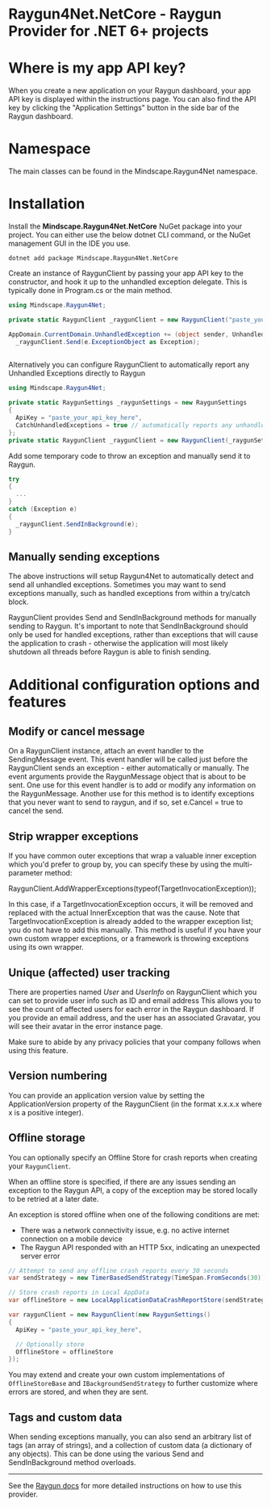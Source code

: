 Raygun4Net.NetCore - Raygun Provider for .NET 6+ projects
===========================================================

Where is my app API key?
========================
When you create a new application on your Raygun dashboard, your app API key is displayed within the instructions page.
You can also find the API key by clicking the "Application Settings" button in the side bar of the Raygun dashboard.

Namespace
=========
The main classes can be found in the Mindscape.Raygun4Net namespace.

Installation
=====

Install the **Mindscape.Raygun4Net.NetCore** NuGet package into your project. You can either use the below dotnet CLI command, or the NuGet management GUI in the IDE you use.

```
dotnet add package Mindscape.Raygun4Net.NetCore
```

Create an instance of RaygunClient by passing your app API key to the constructor, and hook it up to the unhandled exception delegate. This is typically done in Program.cs or the main method.

```csharp
using Mindscape.Raygun4Net;

private static RaygunClient _raygunClient = new RaygunClient("paste_your_api_key_here");

AppDomain.CurrentDomain.UnhandledException += (object sender, UnhandledExceptionEventArgs e) =>
  _raygunClient.Send(e.ExceptionObject as Exception);
  
```

Alternatively you can configure RaygunClient to automatically report any Unhandled Exceptions directly to Raygun

```csharp
using Mindscape.Raygun4Net;

private static RaygunSettings _raygunSettings = new RaygunSettings
{
  ApiKey = "paste_your_api_key_here",
  CatchUnhandledExceptions = true // automatically reports any unhandled exceptions to Raygun
};
private static RaygunClient _raygunClient = new RaygunClient(_raygunSettings);
```

Add some temporary code to throw an exception and manually send it to Raygun.

```csharp
try
{
  ...
}
catch (Exception e)
{
  _raygunClient.SendInBackground(e);
} 
```

Manually sending exceptions
------------------------

The above instructions will setup Raygun4Net to automatically detect and send all unhandled exceptions. Sometimes you may want to send exceptions manually, such as handled exceptions from within a try/catch block.

RaygunClient provides Send and SendInBackground methods for manually sending to Raygun. It's important to note that SendInBackground should only be used for handled exceptions, rather than exceptions that will cause the application to crash - otherwise the application will most likely shutdown all threads before Raygun is able to finish sending. 

Additional configuration options and features
=============================================

Modify or cancel message
------------------------

On a RaygunClient instance, attach an event handler to the SendingMessage event. This event handler will be called just before the RaygunClient sends an exception - either automatically or manually.
The event arguments provide the RaygunMessage object that is about to be sent. One use for this event handler is to add or modify any information on the RaygunMessage.
Another use for this method is to identify exceptions that you never want to send to raygun, and if so, set e.Cancel = true to cancel the send.

Strip wrapper exceptions
------------------------

If you have common outer exceptions that wrap a valuable inner exception which you'd prefer to group by, you can specify these by using the multi-parameter method:

RaygunClient.AddWrapperExceptions(typeof(TargetInvocationException));

In this case, if a TargetInvocationException occurs, it will be removed and replaced with the actual InnerException that was the cause.
Note that TargetInvocationException is already added to the wrapper exception list; you do not have to add this manually.
This method is useful if you have your own custom wrapper exceptions, or a framework is throwing exceptions using its own wrapper.

Unique (affected) user tracking
-------------------------------

There are properties named *User* and *UserInfo* on RaygunClient which you can set to provide user info such as ID and email address
This allows you to see the count of affected users for each error in the Raygun dashboard.
If you provide an email address, and the user has an associated Gravatar, you will see their avatar in the error instance page.

Make sure to abide by any privacy policies that your company follows when using this feature.

Version numbering
-----------------

You can provide an application version value by setting the ApplicationVersion property of the RaygunClient (in the format x.x.x.x where x is a positive integer).

Offline storage
-----------------

You can optionally specify an Offline Store for crash reports when creating your `RaygunClient`.

When an offline store is specified, if there are any issues sending an exception to the Raygun API, a copy of the exception may be stored locally to be retried at a later date.

An exception is stored offline when one of the following conditions are met:
- There was a network connectivity issue, e.g. no active internet connection on a mobile device
- The Raygun API responded with an HTTP 5xx, indicating an unexpected server error

```csharp
// Attempt to send any offline crash reports every 30 seconds
var sendStrategy = new TimerBasedSendStrategy(TimeSpan.FromSeconds(30));

// Store crash reports in Local AppData
var offlineStore = new LocalApplicationDataCrashReportStore(sendStrategy);

var raygunClient = new RaygunClient(new RaygunSettings()
{
  ApiKey = "paste_your_api_key_here",

  // Optionally store 
  OfflineStore = offlineStore
});
```

You may extend and create your own custom implementations of `OfflineStoreBase` and `IBackgroundSendStrategy` to further customize where errors are stored, and when they are sent.

Tags and custom data
--------------------

When sending exceptions manually, you can also send an arbitrary list of tags (an array of strings), and a collection of custom data (a dictionary of any objects).
This can be done using the various Send and SendInBackground method overloads.

---
See the [Raygun docs](https://raygun.com/documentation/language-guides/dotnet/crash-reporting/net-core/) for more detailed instructions on how to use this provider.